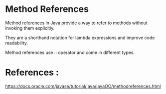 # Method References

Method references in Java provide a way to refer to methods without invoking them explicitly. 

They are a shorthand notation for lambda expressions and improve code readability. 

Method references use :: operator and come in different types.










# References :

https://docs.oracle.com/javase/tutorial/java/javaOO/methodreferences.html
